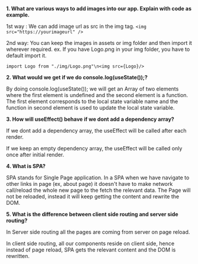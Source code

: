 **1. What are various ways to add images into our app. Explain with code as example.**

1st way : We can add image url as src in the img tag.
`<img src="https://yourimageurl" />`

2nd way: You can keep the images in assets or img folder and then import it wherever required.
ex. If you have Logo.png in your img folder, you have to default import it.

`import Logo from "./img/Logo.png"\n<img src={Logo}/>`

**2. What would we get if we do console.log(useState());?**

By doing console.log(useState()); we will get an Array of two elements where the first element is undefined and the second element is a function. The first element corresponds to the local state variable name and the function in second element is used to update the local state variable.

**3. How will useEffect() behave if we dont add a dependency array?**

If we dont add a dependency array, the useEffect will be called after each render.

If we keep an empty dependency array, the useEffect will be called only once after initial render.

**4. What is SPA?**

SPA stands for Single Page application. In a SPA when we have navigate to other links in page (ex, about page) it doesn't have to make network call/reload the whole new page to the fetch the relevant data. The Page will not be reloaded, instead it will keep getting the content and rewrite the DOM.

**5. What is the difference between client side routing and server side routing?**

In Server side routing all the pages are coming from server on page reload.

In client side routing, all our components reside on client side, hence instead of page reload, SPA gets the relevant content and the DOM is rewritten.
